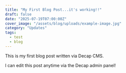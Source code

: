 ```yaml
---
title: "My First Blog Post...it's working!!"
draft: false
date: "2025-07-19T07:00:00Z"
cover_image: "/assets/blog/uploads/example-image.jpg"
category: "Updates"
tags:
  - test
  - blog
---
```


This is my first blog post written via Decap CMS.

I can edit this post anytime via the Decap admin panel!
